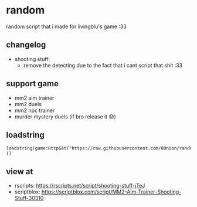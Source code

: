 # random
random script that i made for livingblu's game :33
## changelog
* shooting stuff:
  - remove the detecting due to the fact that i cant script that shit :33
## support game
- mm2 aim trainer
- mm2 duels
- mm2 npc trainer
- murder mystery duels (if bro release it 😞)
## loadstring
```luau
loadstring(game:HttpGet("https://raw.githubusercontent.com/00nion/random/refs/heads/main/what.luau"))()
```
## view at
- rscripts: https://rscripts.net/script/shooting-stuff-jTeJ
- scriptblox: https://scriptblox.com/script/MM2-Aim-Trainer-Shooting-Stuff-30310
